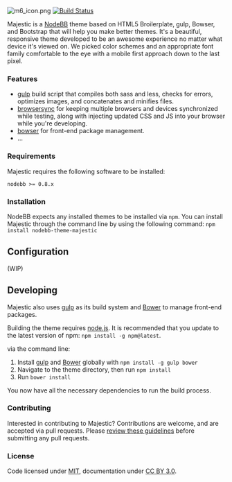 
![m6_icon.png](http://i.imgur.com/aw2NJOC.png) 
[![Build Status](https://travis-ci.org/cnvo/nodebb-majestic.svg)](https://travis-ci.org/cnvo/nodebb-majestic)

Majestic is a [NodeBB](https://github.com/NodeBB/NodeBB) theme based on HTML5 Broilerplate, gulp, Bowser, and Bootstrap that will help you make better themes. It's a beautiful, responsive theme developed to be an awesome experience no matter what device it's viewed on. We picked color schemes and an appropriate font family comfortable to the eye with a mobile first approach down to the last pixel.


### Features 
* [gulp](http://gulpjs.com/) build script that compiles both sass and less, checks for errors, optimizes images, and concatenates and minifies files.
* [browsersync](http://www.browsersync.io/) for keeping multiple browsers and devices synchronized while testing, along with injecting updated CSS and JS into your browser while you're developing.
* [bowser](http://bower.io/) for front-end package management.
* ...

### Requirements
Majestic requires the following software to be installed:

`nodebb >= 0.8.x`

### Installation

NodeBB expects any installed themes to be installed via `npm`. 
You can install Majestic through the command line by using the following command:
`npm install nodebb-theme-majestic`

## Configuration
(WIP)

## Developing
Majestic also uses [gulp](http://gulpjs.com/) as its build system and [Bower](http://bower.io/) to manage front-end packages.

Building the theme requires [node.js](http://nodejs.org/download/). It is recommended that you update to the latest version of npm: `npm install -g npm@latest`.

via the command line:

1. Install [gulp](http://gulpjs.com) and [Bower](http://bower.io/) globally with `npm install -g gulp bower`
2. Navigate to the theme directory, then run `npm install`
3. Run `bower install`

You now have all the necessary dependencies to run the build process.


### Contributing

Interested in contributing to Majestic? Contributions are welcome, and are accepted via pull requests. Please [review these guidelines](https://github.com/cnvo/nodebb-majestic/blob/master/CONTRIBUTING.md) before submitting any pull requests.

### License
Code licensed under [MIT](https://github.com/cnvo/nodebb-majestic/blob/master/LICENSE), documentation under [CC BY 3.0](https://creativecommons.org/licenses/by/3.0/).
